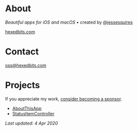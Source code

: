 # About

*Beautiful apps for iOS and macOS* • created by [@jessesquires](https://github.com/jessesquires)

[hexedbits.com](https://www.hexedbits.com)

# Contact

 oss@hexedbits.com

# Projects

If you appreciate my work, [consider becoming a sponsor](https://github.com/sponsors/jessesquires).

* [AboutThisApp](https://hexedbits.github.io/AboutThisApp/)
* [StatusItemController](https://github.com/hexedbits/StatusItemController)

*Last updated: 4 Apr 2020*
